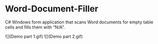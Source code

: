 # Word-Document-Filler
C# Windows form application that scans Word documents for empty table cells and fills them with “N/A”.

![](Demo part 1.gif)
![](Demo part 2.gif)